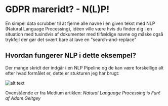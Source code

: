 # GDPR mareridt? - N(L)P!

En simpel data scrubber til at fjerne alle navne i en given tekst med NLP (Natural Language Processing), idéen ville være hvis du finder dig i en situation med tusindvis af dokumenter med tilfældige navne og måske også trykfejl der gør det svært bare at lave en "search-and-replace"

## Hvordan fungerer NLP i dette eksempel?

Der mange skridt der indgår i en NLP Pipeline og de kan være forskellige alt efter hvad formålet er, dette er stukturen jeg har brugt:

![alt text](https://cdn-images-1.medium.com/max/1000/1*zHLs87sp8R61ehUoXepWHA.png)

Ovenstående er fra Medium artiklen: *Natural Language Processing is Fun! af Adam Geitgey*
